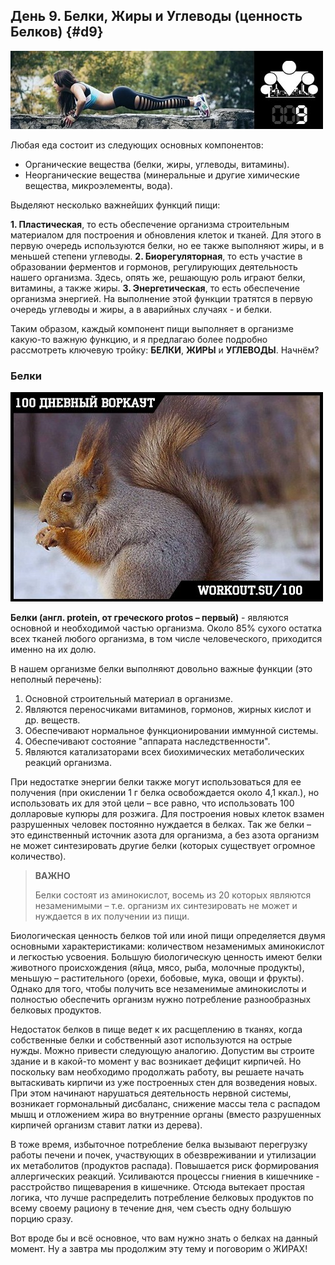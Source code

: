 ## День 9. Белки, Жиры и Углеводы (ценность Белков) {#d9}

![](src/img/9.jpg)

Любая еда состоит из следующих основных компонентов: 

- Органические вещества (белки, жиры, углеводы, витамины). 
- Неорганические вещества (минеральные и другие химические вещества, микроэлементы, вода). 

Выделяют несколько важнейших функций пищи: 

**1. Пластическая**, то есть обеспечение организма строительным материалом для построения и обновления клеток и тканей. Для этого в первую очередь используются белки, но ее также выполняют жиры, и в меньшей степени углеводы. 
**2. Биорегуляторная**, то есть участие в образовании ферментов и гормонов, регулирующих деятельность нашего организма. Здесь, опять же, решающую роль играют белки, витамины, а также жиры. 
**3. Энергетическая**, то есть обеспечение организма энергией. На выполнение этой функции тратятся в первую очередь углеводы и жиры, а в аварийных случаях - и белки. 

Таким образом, каждый компонент пищи выполняет в организме какую-то важную функцию, и я предлагаю более подробно рассмотреть ключевую тройку: **БЕЛКИ**, **ЖИРЫ** и **УГЛЕВОДЫ**. Начнём? 

### Белки

![](src/img/9-1.jpg)

**Белки (англ. protein, от греческого protos – первый)** - являются основной и необходимой частью организма. Около 85% сухого остатка всех тканей любого организма, в том числе человеческого, приходится именно на их долю. 

В нашем организме белки выполняют довольно важные функции (это неполный перечень): 

1. Основной строительный материал в организме. 
2. Являются переносчиками витаминов, гормонов, жирных кислот и др. веществ. 
3. Обеспечивают нормальное функционировании иммунной системы. 
4. Обеспечивают состояние "аппарата наследственности". 
5. Являются катализаторами всех биохимических метаболических реакций организма. 

При недостатке энергии белки также могут использоваться для ее получения (при окислении 1 г белка освобождается около 4,1 ккал.), но использовать их для этой цели – все равно, что использовать 100 долларовые купюры для розжига. Для построения новых клеток взамен разрушенных человек постоянно нуждается в белках. Так же белки – это единственный источник азота для организма, а без азота организм не может синтезировать другие белки (которых существует огромное количество). 

> **ВАЖНО**
>
> Белки состоят из аминокислот, восемь из 20 которых являются незаменимыми – т.е. организм их синтезировать не может и нуждается в их получении из пищи.

Биологическая ценность белков той или иной пищи определяется двумя основными характеристиками: количеством незаменимых аминокислот и легкостью усвоения. Большую биологическую ценность имеют белки животного происхождения (яйца, мясо, рыба, молочные продукты), меньшую – растительного (орехи, бобовые, мука, овощи и фрукты). Однако для того, чтобы получить все незаменимые аминокислоты и полностью обеспечить организм нужно потребление разнообразных белковых продуктов. 

Недостаток белков в пище ведет к их расщеплению в тканях, когда собственные белки и собственный азот используются на острые нужды. Можно привести следующую аналогию. Допустим вы строите здание и в какой-то момент у вас возникает дефицит кирпичей. Но поскольку вам необходимо продолжать работу, вы решаете начать вытаскивать кирпичи из уже построенных стен для возведения новых. При этом начинают нарушаться деятельность нервной системы, возникает гормональный дисбаланс, снижение массы тела с распадом мышц и отложением жира во внутренние органы (вместо разрушенных кирпичей организм ставит латки из дерева). 

В тоже время, избыточное потребление белка вызывают перегрузку работы печени и почек, участвующих в обезвреживании и утилизации их метаболитов (продуктов распада). Повышается риск формирования аллергических реакций. Усиливаются процессы гниения в кишечнике - расстройство пищеварения в кишечнике. Отсюда вытекает простая логика, что лучше распределить потребление белковых продуктов по всему своему рациону в течение дня, чем съесть одну большую порцию сразу. 

Вот вроде бы и всё основное, что вам нужно знать о белках на данный момент. Ну а завтра мы продолжим эту тему и поговорим о ЖИРАХ! 

